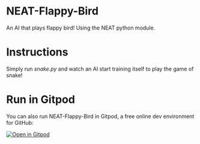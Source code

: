 # NEAT-Flappy-Bird
An AI that plays flappy bird! Using the NEAT python module.

# Instructions
Simply run *snake.py* and watch an AI start training itself to play the game of snake!

# Run in Gitpod

You can also run NEAT-Flappy-Bird in Gitpod, a free online dev environment for GitHub:

[![Open in Gitpod](https://gitpod.io/button/open-in-gitpod.svg)](https://gitpod.io/#https://github.com/tinfungster/Snake/blob/main/snake.py)
